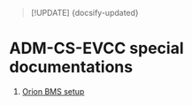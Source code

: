 > [!UPDATE] {docsify-updated}
# ADM-CS-EVCC special documentations

1. [Orion BMS setup](charge-controllers/evcc_orion_bms/orion_bms_integration.md)
